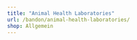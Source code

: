 ```yaml
---
title: "Animal Health Laboratories"
url: /bandon/animal-health-laboratories/
shop: Allgemein
---
```

